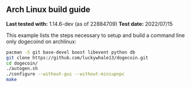 ## Arch Linux build guide

**Last tested with:** 1.14.6-dev (as of 22884709)
**Test date:** 2022/07/15

This example lists the steps necessary to setup and build a command line only
dogecoind on archlinux:

```sh
pacman -S git base-devel boost libevent python db
git clone https://github.com/luckywhale13/dogecoin.git
cd dogecoin/
./autogen.sh
./configure --without-gui --without-miniupnpc
make
```
